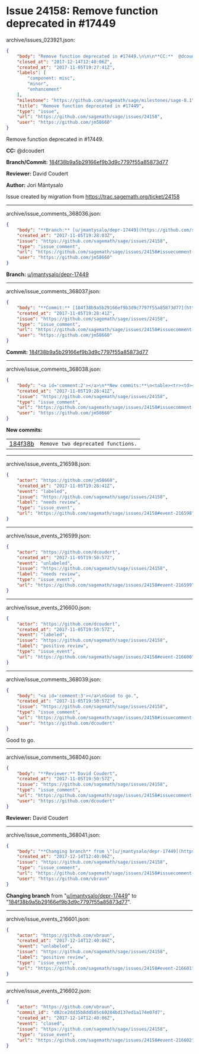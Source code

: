 # Issue 24158: Remove function deprecated in #17449

archive/issues_023921.json:
```json
{
    "body": "Remove function deprecated in #17449.\n\n\n**CC:**  @dcoudert\n\n**Branch/Commit:** [184f38b9a5b29166ef9b3d9c7797f55a85873d77](https://github.com/sagemath/sagetrac-mirror/commit/184f38b9a5b29166ef9b3d9c7797f55a85873d77)\n\n**Reviewer:** David Coudert\n\n**Author:** Jori M\u00e4ntysalo\n\nIssue created by migration from https://trac.sagemath.org/ticket/24158\n\n",
    "closed_at": "2017-12-14T12:40:06Z",
    "created_at": "2017-11-05T19:27:41Z",
    "labels": [
        "component: misc",
        "minor",
        "enhancement"
    ],
    "milestone": "https://github.com/sagemath/sage/milestones/sage-8.1",
    "title": "Remove function deprecated in #17449",
    "type": "issue",
    "url": "https://github.com/sagemath/sage/issues/24158",
    "user": "https://github.com/jm58660"
}
```
Remove function deprecated in #17449.


**CC:**  @dcoudert

**Branch/Commit:** [184f38b9a5b29166ef9b3d9c7797f55a85873d77](https://github.com/sagemath/sagetrac-mirror/commit/184f38b9a5b29166ef9b3d9c7797f55a85873d77)

**Reviewer:** David Coudert

**Author:** Jori Mäntysalo

Issue created by migration from https://trac.sagemath.org/ticket/24158





---

archive/issue_comments_368036.json:
```json
{
    "body": "**Branch:** [u/jmantysalo/depr-17449](https://github.com/sagemath/sagetrac-mirror/tree/u/jmantysalo/depr-17449)",
    "created_at": "2017-11-05T19:28:03Z",
    "issue": "https://github.com/sagemath/sage/issues/24158",
    "type": "issue_comment",
    "url": "https://github.com/sagemath/sage/issues/24158#issuecomment-368036",
    "user": "https://github.com/jm58660"
}
```

**Branch:** [u/jmantysalo/depr-17449](https://github.com/sagemath/sagetrac-mirror/tree/u/jmantysalo/depr-17449)



---

archive/issue_comments_368037.json:
```json
{
    "body": "**Commit:** [184f38b9a5b29166ef9b3d9c7797f55a85873d77](https://github.com/sagemath/sagetrac-mirror/commit/184f38b9a5b29166ef9b3d9c7797f55a85873d77)",
    "created_at": "2017-11-05T19:28:41Z",
    "issue": "https://github.com/sagemath/sage/issues/24158",
    "type": "issue_comment",
    "url": "https://github.com/sagemath/sage/issues/24158#issuecomment-368037",
    "user": "https://github.com/jm58660"
}
```

**Commit:** [184f38b9a5b29166ef9b3d9c7797f55a85873d77](https://github.com/sagemath/sagetrac-mirror/commit/184f38b9a5b29166ef9b3d9c7797f55a85873d77)



---

archive/issue_comments_368038.json:
```json
{
    "body": "<a id='comment:2'></a>\n**New commits:**\n<table><tr><td><a href=\"https://github.com/sagemath/sagetrac-mirror/commit/184f38b9a5b29166ef9b3d9c7797f55a85873d77\">184f38b</a></td><td><code>Remove two deprecated functions.</code></td></tr></table>\n",
    "created_at": "2017-11-05T19:28:41Z",
    "issue": "https://github.com/sagemath/sage/issues/24158",
    "type": "issue_comment",
    "url": "https://github.com/sagemath/sage/issues/24158#issuecomment-368038",
    "user": "https://github.com/jm58660"
}
```

<a id='comment:2'></a>
**New commits:**
<table><tr><td><a href="https://github.com/sagemath/sagetrac-mirror/commit/184f38b9a5b29166ef9b3d9c7797f55a85873d77">184f38b</a></td><td><code>Remove two deprecated functions.</code></td></tr></table>




---

archive/issue_events_216598.json:
```json
{
    "actor": "https://github.com/jm58660",
    "created_at": "2017-11-05T19:28:41Z",
    "event": "labeled",
    "issue": "https://github.com/sagemath/sage/issues/24158",
    "label": "needs review",
    "type": "issue_event",
    "url": "https://github.com/sagemath/sage/issues/24158#event-216598"
}
```



---

archive/issue_events_216599.json:
```json
{
    "actor": "https://github.com/dcoudert",
    "created_at": "2017-11-05T19:50:57Z",
    "event": "unlabeled",
    "issue": "https://github.com/sagemath/sage/issues/24158",
    "label": "needs review",
    "type": "issue_event",
    "url": "https://github.com/sagemath/sage/issues/24158#event-216599"
}
```



---

archive/issue_events_216600.json:
```json
{
    "actor": "https://github.com/dcoudert",
    "created_at": "2017-11-05T19:50:57Z",
    "event": "labeled",
    "issue": "https://github.com/sagemath/sage/issues/24158",
    "label": "positive review",
    "type": "issue_event",
    "url": "https://github.com/sagemath/sage/issues/24158#event-216600"
}
```



---

archive/issue_comments_368039.json:
```json
{
    "body": "<a id='comment:3'></a>\nGood to go.",
    "created_at": "2017-11-05T19:50:57Z",
    "issue": "https://github.com/sagemath/sage/issues/24158",
    "type": "issue_comment",
    "url": "https://github.com/sagemath/sage/issues/24158#issuecomment-368039",
    "user": "https://github.com/dcoudert"
}
```

<a id='comment:3'></a>
Good to go.



---

archive/issue_comments_368040.json:
```json
{
    "body": "**Reviewer:** David Coudert",
    "created_at": "2017-11-05T19:50:57Z",
    "issue": "https://github.com/sagemath/sage/issues/24158",
    "type": "issue_comment",
    "url": "https://github.com/sagemath/sage/issues/24158#issuecomment-368040",
    "user": "https://github.com/dcoudert"
}
```

**Reviewer:** David Coudert



---

archive/issue_comments_368041.json:
```json
{
    "body": "**Changing branch** from \"[u/jmantysalo/depr-17449](https://github.com/sagemath/sagetrac-mirror/tree/u/jmantysalo/depr-17449)\" to \"[184f38b9a5b29166ef9b3d9c7797f55a85873d77](https://github.com/sagemath/sagetrac-mirror/commit/184f38b9a5b29166ef9b3d9c7797f55a85873d77)\".",
    "created_at": "2017-12-14T12:40:06Z",
    "issue": "https://github.com/sagemath/sage/issues/24158",
    "type": "issue_comment",
    "url": "https://github.com/sagemath/sage/issues/24158#issuecomment-368041",
    "user": "https://github.com/vbraun"
}
```

**Changing branch** from "[u/jmantysalo/depr-17449](https://github.com/sagemath/sagetrac-mirror/tree/u/jmantysalo/depr-17449)" to "[184f38b9a5b29166ef9b3d9c7797f55a85873d77](https://github.com/sagemath/sagetrac-mirror/commit/184f38b9a5b29166ef9b3d9c7797f55a85873d77)".



---

archive/issue_events_216601.json:
```json
{
    "actor": "https://github.com/vbraun",
    "created_at": "2017-12-14T12:40:06Z",
    "event": "unlabeled",
    "issue": "https://github.com/sagemath/sage/issues/24158",
    "label": "positive review",
    "type": "issue_event",
    "url": "https://github.com/sagemath/sage/issues/24158#event-216601"
}
```



---

archive/issue_events_216602.json:
```json
{
    "actor": "https://github.com/vbraun",
    "commit_id": "d82ce2dd35b8dd505c60284bd137ed1a174e07d7",
    "created_at": "2017-12-14T12:40:06Z",
    "event": "closed",
    "issue": "https://github.com/sagemath/sage/issues/24158",
    "type": "issue_event",
    "url": "https://github.com/sagemath/sage/issues/24158#event-216602"
}
```
